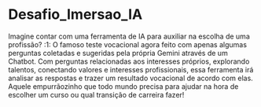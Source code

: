 # Desafio_Imersao_IA
Imagine contar com uma ferramenta de IA para auxiliar na escolha de uma profissão? :1: O famoso teste vocacional agora feito com apenas algumas perguntas coletadas e sugeridas pela própria Gemini através de um Chatbot. Com perguntas relacionadas aos interesses próprios, explorando talentos, conectando valores e interesses profissionais, essa ferramenta irá analisar as respostas e trazer um resultado vocacional de acordo com elas. Aquele empurrãozinho que todo mundo precisa para ajudar na hora de escolher um curso ou qual transição de carreira fazer!

